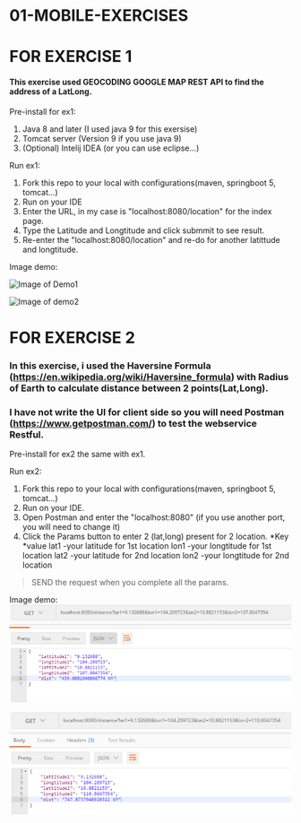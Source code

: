 # 01-MOBILE-EXERCISES

# FOR EXERCISE 1

#### This exercise used GEOCODING GOOGLE MAP REST API to find the address of a LatLong.

Pre-install for ex1:
1. Java 8 and later (I used java 9 for this exersise)
2. Tomcat server (Version 9 if you use java 9)
3. (Optional) Intelij IDEA (or you can use eclipse...)

Run ex1:
1. Fork this repo to your local with configurations(maven, springboot 5, tomcat...)
2. Run on your IDE
3. Enter the URL, in my case is "localhost:8080/location" for the index page.
4. Type the Latitude and Longtitude and click submmit to see result.
5. Re-enter the "localhost:8080/location" and re-do for another latittude and longtitude.

Image demo:

![Image of Demo1](https://github.com/tnganh0027/01-MOBILE-EXERCISES/tree/master/ex1/src/main/resources/static/cap1.PNG)

![Image of demo2](https://github.com/tnganh0027/01-MOBILE-EXERCISES/tree/master/ex1/src/main/resources/static/cap2.PNG)

# FOR EXERCISE 2

### In this exercise, i used the Haversine Formula (https://en.wikipedia.org/wiki/Haversine_formula) with Radius of Earth to calculate distance between 2 points(Lat,Long).
### I have not write the UI for client side so you will need Postman (https://www.getpostman.com/) to test the webservice Restful.
Pre-install for ex2 the same with ex1.

Run ex2:
1. Fork this repo to your local with configurations(maven, springboot 5, tomcat...)
2. Run on your IDE.
3. Open Postman and enter the "localhost:8080" (if you use another port, you will need to change it)
4. Click the Params button to enter 2 (lat,long) present for 2 location.
*Key  *value
lat1  -your latitude for 1st location
lon1  -your longtitude for 1st location
lat2  -your latitude for 2nd location
lon2  -your longtitude for 2nd location
>SEND the request when you complete all the params.

Image demo:
![Image of Demo1](https://github.com/tnganh0027/01-MOBILE-EXERCISES/blob/master/ex2/src/main/resources/static/cape1.PNG)

![Image of Demo1](https://github.com/tnganh0027/01-MOBILE-EXERCISES/blob/master/ex2/src/main/resources/static/cape2.PNG)
